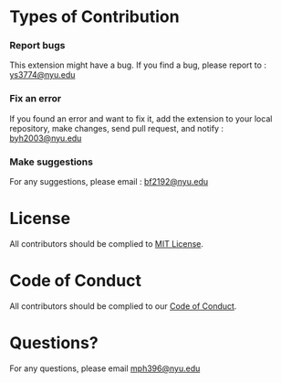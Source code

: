 # Types of Contribution

### Report bugs

This extension might have a bug. If you find a bug, please report to : ys3774@nyu.edu

### Fix an error

If you found an error and want to fix it, add the extension to your local repository, make changes, send pull request, and notify : byh2003@nyu.edu

### Make suggestions

For any suggestions, please email : bf2192@nyu.edu

# License

All contributors should be complied to [MIT License](https://github.com/ossd-sp22/searchionary/blob/main/LICENSE).

# Code of Conduct

All contributors should be complied to our [Code of Conduct](https://github.com/ossd-sp22/searchionary/blob/main/CODE_OF_CONDUCT.md).

# Questions?

For any questions, please email mph396@nyu.edu

